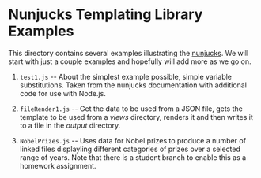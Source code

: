 # Nunjucks Templating Library Examples

This directory contains several examples illustrating the
[nunjucks](https://mozilla.github.io/nunjucks). We will start with
just a couple examples and hopefully will add more as we go on.

1. `test1.js` -- About the simplest example possible, simple variable
 substitutions. Taken from the nunjucks documentation with additional code for
 use with Node.js.

2. `fileRender1.js` -- Get the data to be used from a JSON file, gets the
template to be used from a *views* directory, renders it and then writes it to
a file in the *output* directory.

3. `NobelPrizes.js` -- Uses data for Nobel prizes to produce a number of linked files displayling different categories of prizes over a selected range of years. Note that there is a student branch to enable this as a homework assignment.